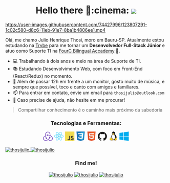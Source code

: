 
<h1 align="center">Hello there 👋:cinema: <img src="https://media.giphy.com/media/3ornk57KwDXf81rjWM/giphy.gif" width="150" align=center>
</h1>

https://user-images.githubusercontent.com/74427996/123807291-1c02c580-d8c6-11eb-91e7-8ba1b4806ee1.mp4

Olá, me chamo Julio Henrique Thosi, moro em Bauru-SP. Atualmente estou estudando na [Trybe](https://betrybe.com/) para me tornar um **Desenvolvedor Full-Stack Júnior** e atuo como Suporte TI na [FourC Bilingual Accademy](http://hotsite.escolafourc.com.br/) 🚀.

- 💻 Trabalhando à dois anos e meio na àrea de Suporte de TI.
- :books: Estudando Desenvolvimento Web, com foco em Front-End (React/Redux) no momento.
- :guitar: Além de passar 12h em frente a um monitor, gosto muito de música, e sempre que possível, toco e canto com amigos e familiares.
- 📫 Para entrar em contato, envie um email para `thosijulio@outlook.com`
- 💬 Caso precise de ajuda, não hesite em me procurar! 
> Compartilhar conhecimento é o caminho mais próximo da sabedoria

<h3 align=center>Tecnologias e Ferramentas:</h3>

<p align="center">
<img src="https://github.com/devicons/devicon/blob/master/icons/redux/redux-original.svg" alt="Redux" width="30" height="30"/>
<img src="https://github.com/devicons/devicon/blob/master/icons/react/react-original.svg" alt="React" width="30" height="30"/>
<img src="https://github.com/devicons/devicon/blob/master/icons/javascript/javascript-original.svg" alt="JavaScript" width="30" height="30"/>
<img src="https://github.com/devicons/devicon/blob/master/icons/css3/css3-original.svg" alt="CSS3"  width="30" height="30"/>
<img src="https://github.com/devicons/devicon/blob/master/icons/html5/html5-original.svg" alt="HTML5"  width="30" height="30"/>
<img src="https://github.com/devicons/devicon/blob/master/icons/github/github-original.svg" alt="GitHub" width="30" height="30"/>
<img src="https://github.com/devicons/devicon/blob/master/icons/linux/linux-original.svg" alt="Linux" width="30" height="30"/>
<img src="https://github.com/devicons/devicon/blob/master/icons/windows8/windows8-original.svg" alt="Windows" width="30" height="30"/>
</p>

<a href="https://github.com/thosijulio">
  <img align="center" width=400 src="https://github-readme-stats.vercel.app/api?username=thosijulio&show_icons=true&theme=dracula" alt="thosijulio" target="_blank"/>
</a>
<a href="https://github.com/thosijulio">
  <img align="center" width=400 src="https://github-readme-stats.vercel.app/api/top-langs/?username=thosijulio&layout=compact&theme=dracula" alt="thosijulio" />
</a>

<h3 align=center>Find me!</h3>

<p align=center>
<a href="https://www.linkedin.com/in/thosijulio/" target="_blank"><img align="center" src="https://cdn.jsdelivr.net/npm/simple-icons@3.0.1/icons/linkedin.svg" alt="thosijulio" height="20" width="20" /></a>
<a href="https://www.github.com/thosijulio/" target="_blank"><img align="center" src="https://cdn.jsdelivr.net/npm/simple-icons@3.0.1/icons/github.svg" alt="thosijulio" height="20" width="20" /></a>
<a href="https://www.instagram.com/thosijulio" target="_blank"><img align="center" src="https://cdn.jsdelivr.net/npm/simple-icons@3.0.1/icons/instagram.svg" alt="thosijulio" height="20" width="20" /></a>
 </p>
